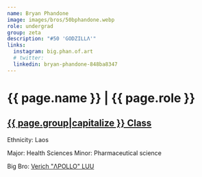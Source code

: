 ```yaml
---
name: Bryan Phandone
image: images/bros/50bphandone.webp
role: undergrad
group: zeta
description: "#50 'GODZILLΛ'"
links:
  instagram: big.phan.of.art
  # twitter: 
  linkedin: bryan-phandone-848ba8347
---
```


# {{ page.name }} | {{ page.role }} 
    
## [{{ page.group|capitalize }} Class](/brothers/{{page.group}}s)
    
Ethnicity: Laos

Major: Health Sciences
Minor: Pharmaceutical science

Big Bro: [Verich "ΛPOLLO" LUU](44vluu)